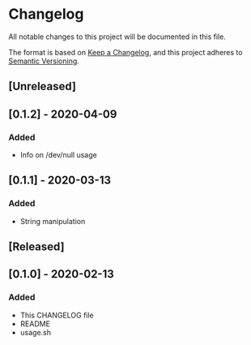 # Changelog
All notable changes to this project will be documented in this file.

The format is based on [Keep a Changelog](https://keepachangelog.com/en/1.0.0/),
and this project adheres to [Semantic Versioning](https://semver.org/spec/v2.0.0.html).

## [Unreleased]

## [0.1.2] - 2020-04-09
### Added
- Info on /dev/null usage

## [0.1.1] - 2020-03-13
### Added
- String manipulation

## [Released]

## [0.1.0] - 2020-02-13
### Added
- This CHANGELOG file 
- README
- usage.sh
